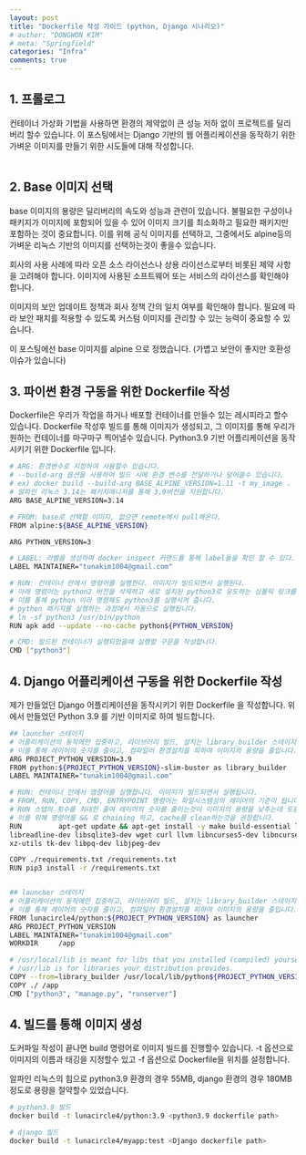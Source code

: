 ```yaml
---
layout: post
title: "Dockerfile 작성 가이드 (python, Django 시나리오)"
# author: "DONGWON KIM"
# meta: "Springfield"
categories: "Infra"
comments: true
---
```


## 1. 프롤로그
컨테이너 가상화 기법을 사용하면 환경의 제약없이 큰 성능 저하 없이 프로젝트를 딜리버리 할수 있습니다.
이 포스팅에서는 Django 기반의 웹 어플리케이션을 동작하기 위한 가벼운 이미지를 만들기 위한 시도들에 대해 작성합니다.
<br><br>

## 2. Base 이미지 선택
base 이미지의 용량은 딜리버리의 속도와 성능과 관련이 있습니다. 불필요한 구성이나 패키지가 이미지에 포함되어 있을 수 있어 이미지 크기를 최소화하고 필요한 패키지만 포함하는 것이 중요합니다. 이를 위해 공식 이미지를 선택하고, 그중에서도 alpine등의 가벼운 리눅스 기반의 이미지를 선택하는것이 좋을수 있습니다.

회사의 사용 사례에 따라 오픈 소스 라이선스나 상용 라이선스로부터 비롯된 제약 사항을 고려해야 합니다. 이미지에 사용된 소프트웨어 또는 서비스의 라이선스를 확인해야 합니다.

이미지의 보안 업데이트 정책과 회사 정책 간의 일치 여부를 확인해야 합니다. 필요에 따라 보안 패치를 적용할 수 있도록 커스텀 이미지를 관리할 수 있는 능력이 중요할 수 있습니다.

이 포스팅에선 base 이미지를 alpine 으로 정했습니다. (가볍고 보안이 좋지만 호환성 이슈가 있습니다)

## 3. 파이썬 환경 구동을 위한 Dockerfile 작성
Dockerfile은 우리가 작업을 하거나 배포할 컨테이너를 만들수 있는 레시피라고 할수 있습니다.
Dockerfile 작성후 빌드를 통해 이미지가 생성되고, 그 이미지를 통해 우리가 원하는 컨테이너를 
마구마구 찍어낼수 있습니다.
Python3.9 기반 어플리케이션을 동작시키기 위한 Dockerfile 입니다.
```bash
# ARG: 환경변수로 지정하여 사용할수 있습니다.
# --build-arg 옵션을 사용하여 빌드 시에 환경 변수를 전달하거나 덮어쓸수 있습니다.
# ex) docker build --build-arg BASE_ALPINE_VERSION=1.11 -t my_image .
# 알파인 리눅스 3.14는 패키지매니저를 통해 3.9버전을 지원합니다.
ARG BASE_ALPINE_VERSION=3.14

# FROM: base로 선택할 이미지, 없으면 remote에서 pull해온다.
FROM alpine:${BASE_ALPINE_VERSION}

ARG PYTHON_VERSION=3

# LABEL: 라벨을 생성하며 docker inspect 커맨드를 통해 label들을 확인 할 수 있다.
LABEL MAINTAINER="tunakim1004@gmail.com"

# RUN: 컨테이너 안에서 명령어를 실행한다. 이미지가 빌드되면서 실행된다.
# 아래 명령어는 python2 버전을 삭제하고 새로 설치된 python3로 유도하는 심볼릭 링크를 생성합니다
# 이를 통해 python 이라 명령해도 python3를 실행시켜 줍니다.
# python 패키지를 실행하는 과정에서 자동으로 실행됩니다.
# ln -sf python3 /usr/bin/python
RUN apk add --update --no-cache python${PYTHON_VERSION}

# CMD: 빌드된 컨테이너가 실행되었을때 실행할 구문을 작성합니다.
CMD ["python3"]
```

## 4. Django 어플리케이션 구동을 위한 Dockerfile 작성
제가 만들었던 Django 어플리케이션을 동작시키기 위한 Dockerfile 을 작성합니다.
위에서 만들었던 Python 3.9 를 기반 이미지로 하여 빌드합니다.
```bash
## launcher 스테이지
# 어플리케이션의 동작에만 집중하고, 라이브러리 빌드, 설치는 library_builder 스테이지에 위임합니다.
# 이를 통해 레이어의 숫자를 줄이고, 컴파일러 환경설치를 피하여 이미지의 용량을 줄입니다.
ARG PROJECT_PYTHON_VERSION=3.9
FROM python:${PROJECT_PYTHON_VERSION}-slim-buster as library_builder
LABEL MAINTAINER="tunakim1004@gmail.com"

# RUN: 컨테이너 안에서 명령어를 실행합니다. 이미지가 빌드되면서 실행됩니다.
# FROM, RUN, COPY, CMD, ENTRYPOINT 명령어는 파일시스템상의 레이어의 기준이 됩니다. 
# RUN 스탭의 횟수를 최대한 줄여 레이어의 숫자를 줄이는것이 이미지의 용량을 낮추는데 도움이 됩니다.
# 이를 위해 명령어를 && 로 chaining 하고, cache를 clean하는것을 권장합니다.
RUN         apt-get update && apt-get install -y make build-essential libssl-dev zlib1g-dev libbz2-dev \
libreadline-dev libsqlite3-dev wget curl llvm libncurses5-dev libncursesw5-dev \
xz-utils tk-dev libpq-dev libjpeg-dev

COPY ./requirements.txt /requirements.txt
RUN pip3 install -r /requirements.txt


## launcher 스테이지
# 어플리케이션의 동작에만 집중하고, 라이브러리 빌드, 설치는 library_builder 스테이지에 위임합니다.
# 이를 통해 레이어의 숫자를 줄이고, 컴파일러 환경설치를 피하여 이미지의 용량을 줄입니다.
FROM lunacircle4/python:${PROJECT_PYTHON_VERSION} as launcher
ARG PROJECT_PYTHON_VERSION
LABEL MAINTAINER="tunakim1004@gmail.com"
WORKDIR     /app

# /usr/local/lib is meant for libs that you installed (compiled) yourself. 
# /usr/lib is for libraries your distribution provides.
COPY --from=library_builder /usr/local/lib/python${PROJECT_PYTHON_VERSION}/site-packages /usr/lib/python${PROJECT_PYTHON_VERSION}/site-packages
COPY ./ /app
CMD ["python3", "manage.py", "runserver"]
```

## 4. 빌드를 통해 이미지 생성
도커파일 작성이 끝나면 build 명령어로 이미지 빌드를 진행할수 있습니다.
-t 옵션으로 이미지의 이름과 태깅을 지정할수 있고 -f 옵션으로 Dockerfile을 위치를 설정합니다.

알파인 리눅스의 힘으로 python3.9 환경의 경우 55MB, django 환경의 경우 180MB 정도로 용량을 절약할수 있었습니다.
```bash
# python3.9 빌드
docker build -t lunacircle4/python:3.9 <python3.9 dockerfile path>

# django 빌드
docker build -t lunacircle4/myapp:test <Django dockerfile path>
```

